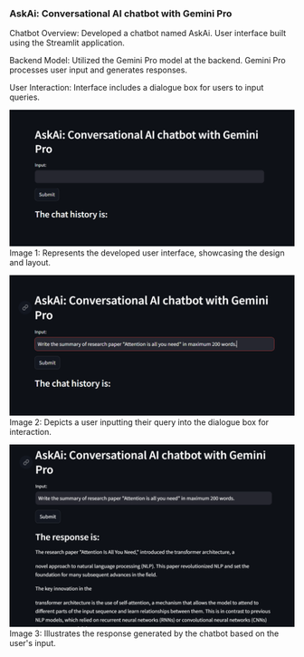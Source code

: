 ### AskAi: Conversational AI chatbot with Gemini Pro

Chatbot Overview:
Developed a chatbot named AskAi.
User interface built using the Streamlit application.

Backend Model:
Utilized the Gemini Pro model at the backend.
Gemini Pro processes user input and generates responses.

User Interaction:
Interface includes a dialogue box for users to input queries.


![User Interface](https://github.com/Harshita1195/AskAI_Chatbot/blob/main/images/user_interface.PNG)
Image 1: Represents the developed user interface, showcasing the design and layout.

![Input Prompt](https://github.com/Harshita1195/AskAI_Chatbot/blob/main/images/input_prompt.PNG)
Image 2: Depicts a user inputting their query into the dialogue box for interaction.

![Response](https://github.com/Harshita1195/AskAI_Chatbot/blob/main/images/response.PNG)
Image 3: Illustrates the response generated by the chatbot based on the user's input.
